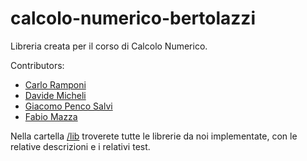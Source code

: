 # calcolo-numerico-bertolazzi

Libreria creata per il corso di Calcolo Numerico.

Contributors:
- [Carlo Ramponi](https://github.com/CarloRamponi)
- [Davide Micheli](https://github.com/devix2)
- [Giacomo Penco Salvi](https://github.com/giacorri)
- [Fabio Mazza](https://github.com/Kryohi)

Nella cartella [/lib](lib) troverete tutte le librerie da noi implementate, con le relative descrizioni e i relativi test.